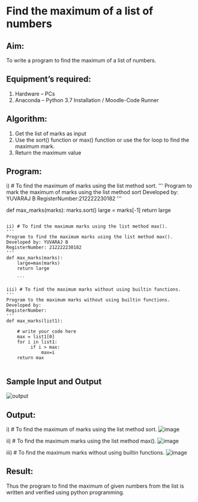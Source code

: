 # Find the maximum of a list of numbers
## Aim:
To write a program to find the maximum of a list of numbers.
## Equipment’s required:
1.	Hardware – PCs
2.	Anaconda – Python 3.7 Installation / Moodle-Code Runner
## Algorithm:
1.	Get the list of marks as input
2.	Use the sort() function or max() function or use the for loop to find the maximum mark.
3.	Return the maximum value
## Program:

i)	# To find the maximum of marks using the list method sort.
''' 
Program to mark the maximum of marks using the list method sort
Developed by: YUVARAJ B
RegisterNumber:212222230182 
'''

def max_marks(marks):
        marks.sort()
        large = marks[-1]
        return large

```

ii)	# To find the maximum marks using the list method max().
''' 
Program to find the maximum marks using the list method max().
Developed by: YUVARAJ B
RegisterNumber: 212222230182
'''
def max_marks(marks):
    large=max(marks)
    return large
    
    ```

iii) # To find the maximum marks without using builtin functions.
''' 
Program to the maximum marks without using builtin functions.
Developed by: 
RegisterNumber: 
'''
def max_marks(list1):
    
    # write your code here
    max = list1[0]
    for i in list1:
         if i > max:
             max=i
    return max
    
```
## Sample Input and Output
![output](./img/max_marks1.jpg) 

## Output:
i)	# To find the maximum of marks using the list method sort.
![image](https://github.com/Yuva2005raj/FindMaximum/assets/118343998/e1bfbe48-bdf4-44e1-9469-2560907b6b24)

ii)	# To find the maximum marks using the list method max().
![image](https://github.com/Yuva2005raj/FindMaximum/assets/118343998/4b9762cd-e1e3-4585-bca2-3b350a68a0af)

iii) # To find the maximum marks without using builtin functions.
![image](https://github.com/Yuva2005raj/FindMaximum/assets/118343998/e842d7ec-37e3-4867-9f1f-847ce313aa36)



## Result:
Thus the program to find the maximum of given numbers from the list is written and verified using python programming.
